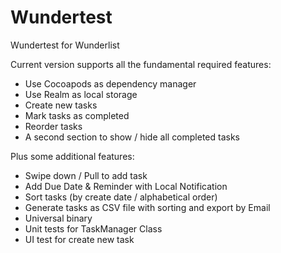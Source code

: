 # Wundertest
Wundertest for Wunderlist

Current version supports all the fundamental required features:
- Use Cocoapods as dependency manager
- Use Realm as local storage
- Create new tasks
- Mark tasks as completed
- Reorder tasks
- A second section to show / hide all completed tasks

Plus some additional features:
- Swipe down / Pull to add task
- Add Due Date & Reminder with Local Notification
- Sort tasks (by create date / alphabetical order)
- Generate tasks as CSV file with sorting and export by Email
- Universal binary
- Unit tests for TaskManager Class
- UI test for create new task
